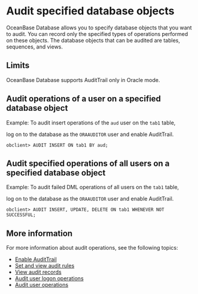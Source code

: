 # Audit specified database objects

OceanBase Database allows you to specify database objects that you want to audit. You can record only the specified types of operations performed on these objects. The database objects that can be audited are tables, sequences, and views.

## Limits

OceanBase Database supports AuditTrail only in Oracle mode.

## Audit operations of a user on a specified database object

Example: To audit insert operations of the `aud` user on the `tab1` table,

log on to the database as the `ORAAUDITOR` user and enable AuditTrail.

```shell
obclient> AUDIT INSERT ON tab1 BY aud;
```

## Audit specified operations of all users on a specified database object

Example: To audit failed DML operations of all users on the `tab1` table,

log on to the database as the `ORAAUDITOR` user and enable AuditTrail.

```shell
obclient> AUDIT INSERT, UPDATE, DELETE ON tab1 WHENEVER NOT SUCCESSFUL;
```

## More information

For more information about audit operations, see the following topics:

* [Enable AuditTrail](2.audit-open.md)
* [Set and view audit rules](3.set-up-and-view-audit-rules.md)
* [View audit records](5.audit-records.md)
* [Audit user logon operations](6.audit-user-logon.md)
* [Audit user operations](7.audit-user-operations.md)
